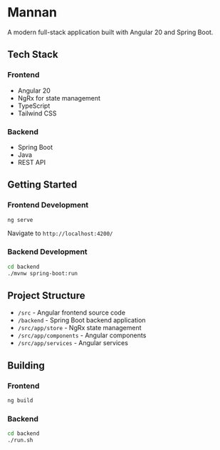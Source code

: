 # Mannan

A modern full-stack application built with Angular 20 and Spring Boot.

## Tech Stack

### Frontend
- Angular 20
- NgRx for state management
- TypeScript
- Tailwind CSS

### Backend
- Spring Boot
- Java
- REST API

## Getting Started

### Frontend Development
```bash
ng serve
```
Navigate to `http://localhost:4200/`

### Backend Development
```bash
cd backend
./mvnw spring-boot:run
```

## Project Structure

- `/src` - Angular frontend source code
- `/backend` - Spring Boot backend application
- `/src/app/store` - NgRx state management
- `/src/app/components` - Angular components
- `/src/app/services` - Angular services

## Building

### Frontend
```bash
ng build
```

### Backend
```bash
cd backend
./run.sh
```
